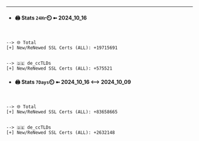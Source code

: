 

---
- #### 🖨️ **Stats** `24Hr`⏲️ ➼ 2024_10_16
```console


--> 🌐 Total
[+] New/ReNewed SSL Certs (ALL): +19715691


--> 🇩🇪 de_ccTLDs
[+] New/ReNewed SSL Certs (ALL): +575521

```

- #### 🖨️ **Stats** `7Days`⏲️ ➼ 2024_10_16 <--> 2024_10_09
```console


--> 🌐 Total
[+] New/ReNewed SSL Certs (ALL): +83658665


--> 🇩🇪 de_ccTLDs
[+] New/ReNewed SSL Certs (ALL): +2632148

```

